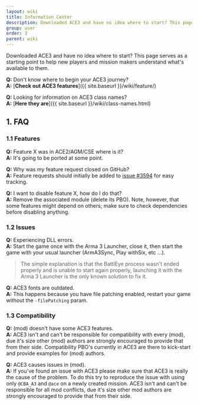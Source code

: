 ```yaml
---
layout: wiki
title: Information Center
description: Downloaded ACE3 and have no idea where to start? This page serves as a document to help new players get started with things or get an answer to some of your questions.
group: user
order: 3
parent: wiki
---
```


Downloaded ACE3 and have no idea where to start? This page serves as a starting point to help new players and mission makers understand what's available to them.

**Q:** Don't know where to begin your ACE3 journey?  
**A:** [**Check out ACE3 features**]({{ site.baseurl }}/wiki/feature/)

**Q:** Looking for information on ACE3 class names?  
**A:** [**Here they are**]({{ site.baseurl }}/wiki/class-names.html)

## 1. FAQ

### 1.1 Features

**Q:** Feature X was in ACE2/AGM/CSE where is it?  
**A:** It's going to be ported at some point.

**Q:** Why was my feature request closed on GitHub?  
**A:** Feature requests should initially be added to [issue #3594](https://github.com/acemod/ACE3/issues/3594/) for easy tracking.

**Q:** I want to disable feature X, how do I do that?  
**A:** Remove the associated module (delete its PBO). Note, however, that some features might depend on others; make sure to check dependencies before disabling anything.

### 1.2 Issues

**Q:** Experiencing DLL errors.  
**A:** Start the game once with the Arma 3 Launcher, close it, then start the game with your usual launcher (ArmA3Sync, Play withSix, etc &hellip;).  

>The simple explanation is that the BattlEye process wasn't ended properly and is unable to start again properly, launching it with the Arma 3 Launcher is the only known solution to fix it.

**Q:** ACE3 fonts are outdated.  
**A:** This happens because you have file patching enabled, restart your game without the `-filePatching` param.

### 1.3 Compatibility

**Q:** (mod) doesn't have some ACE3 features.  
**A:** ACE3 isn't and can't be responsible for compatibility with every (mod), due it's size other (mod) authors are strongly encouraged to provide that from their side. Compatibility PBO's currently in ACE3 are there to kick-start and provide examples for (mod) authors.

**Q:** ACE3 causes issues in (mod).  
**A:** If you've found an issue with ACE3 please make sure that ACE3 is really the cause of the problem. To do this try to reproduce the issue with using only `@CBA_A3` and `@ace` on a newly created mission. ACE3 isn't and can't be responsible for all mod conflicts, due it's size other mod authors are strongly encouraged to provide that from their side.

